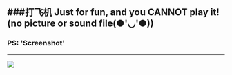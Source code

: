###打飞机
Just for fun, and you CANNOT play it!(no picture or sound file(●'◡'●))<br>
------------------------------------------------------------------------------
### PS: 'Screenshot'<br>
----------------
![](https://github.com/peiyusi/game/master/Screenshot.JPG)
